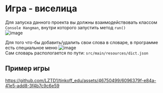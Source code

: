 # Игра - виселица

Для запуска данного проекта вы должны взаимодействовать классом `Console Hangman`, внутри которого запустить
метод `run()`\
![image](https://github.com/LZTD1/tinkoff_edu/assets/46750499/5ef99d55-fa18-4d9e-a71a-09cf0ab8a76c)

Для того что-бы добавить/удалить свои слова в словаре, в программе есть специальное меню
![image](https://github.com/LZTD1/tinkoff_edu/assets/46750499/1e3d0113-866a-4181-9ed9-6b0af8ee9dc9)\
Сам словарь распологается по пути: `src/main/resources/dict.json`

## Пример игры

https://github.com/LZTD1/tinkoff_edu/assets/46750499/6096379f-e84a-41e5-add8-3f4b7c9c6e59

